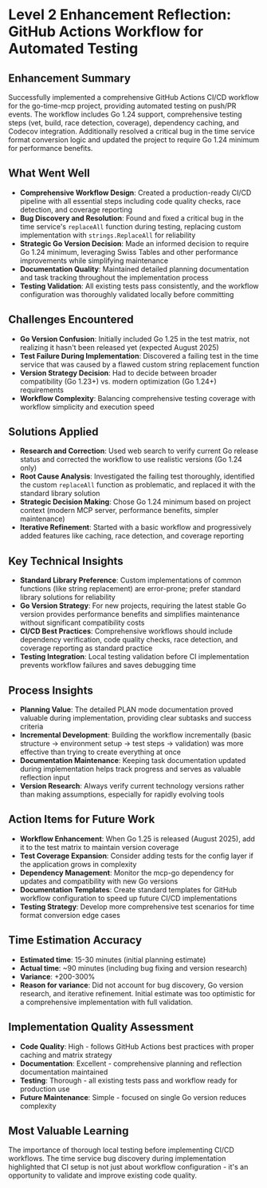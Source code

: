 # Level 2 Enhancement Reflection: GitHub Actions Workflow for Automated Testing

## Enhancement Summary
Successfully implemented a comprehensive GitHub Actions CI/CD workflow for the go-time-mcp project, providing automated testing on push/PR events. The workflow includes Go 1.24 support, comprehensive testing steps (vet, build, race detection, coverage), dependency caching, and Codecov integration. Additionally resolved a critical bug in the time service format conversion logic and updated the project to require Go 1.24 minimum for performance benefits.

## What Went Well
- **Comprehensive Workflow Design**: Created a production-ready CI/CD pipeline with all essential steps including code quality checks, race detection, and coverage reporting
- **Bug Discovery and Resolution**: Found and fixed a critical bug in the time service's `replaceAll` function during testing, replacing custom implementation with `strings.ReplaceAll` for reliability
- **Strategic Go Version Decision**: Made an informed decision to require Go 1.24 minimum, leveraging Swiss Tables and other performance improvements while simplifying maintenance
- **Documentation Quality**: Maintained detailed planning documentation and task tracking throughout the implementation process
- **Testing Validation**: All existing tests pass consistently, and the workflow configuration was thoroughly validated locally before committing

## Challenges Encountered
- **Go Version Confusion**: Initially included Go 1.25 in the test matrix, not realizing it hasn't been released yet (expected August 2025)
- **Test Failure During Implementation**: Discovered a failing test in the time service that was caused by a flawed custom string replacement function
- **Version Strategy Decision**: Had to decide between broader compatibility (Go 1.23+) vs. modern optimization (Go 1.24+) requirements
- **Workflow Complexity**: Balancing comprehensive testing coverage with workflow simplicity and execution speed

## Solutions Applied
- **Research and Correction**: Used web search to verify current Go release status and corrected the workflow to use realistic versions (Go 1.24 only)
- **Root Cause Analysis**: Investigated the failing test thoroughly, identified the custom `replaceAll` function as problematic, and replaced it with the standard library solution
- **Strategic Decision Making**: Chose Go 1.24 minimum based on project context (modern MCP server, performance benefits, simpler maintenance)
- **Iterative Refinement**: Started with a basic workflow and progressively added features like caching, race detection, and coverage reporting

## Key Technical Insights
- **Standard Library Preference**: Custom implementations of common functions (like string replacement) are error-prone; prefer standard library solutions for reliability
- **Go Version Strategy**: For new projects, requiring the latest stable Go version provides performance benefits and simplifies maintenance without significant compatibility costs
- **CI/CD Best Practices**: Comprehensive workflows should include dependency verification, code quality checks, race detection, and coverage reporting as standard practice
- **Testing Integration**: Local testing validation before CI implementation prevents workflow failures and saves debugging time

## Process Insights
- **Planning Value**: The detailed PLAN mode documentation proved valuable during implementation, providing clear subtasks and success criteria
- **Incremental Development**: Building the workflow incrementally (basic structure → environment setup → test steps → validation) was more effective than trying to create everything at once
- **Documentation Maintenance**: Keeping task documentation updated during implementation helps track progress and serves as valuable reflection input
- **Version Research**: Always verify current technology versions rather than making assumptions, especially for rapidly evolving tools

## Action Items for Future Work
- **Workflow Enhancement**: When Go 1.25 is released (August 2025), add it to the test matrix to maintain version coverage
- **Test Coverage Expansion**: Consider adding tests for the config layer if the application grows in complexity
- **Dependency Management**: Monitor the mcp-go dependency for updates and compatibility with new Go versions
- **Documentation Templates**: Create standard templates for GitHub workflow configuration to speed up future CI/CD implementations
- **Testing Strategy**: Develop more comprehensive test scenarios for time format conversion edge cases

## Time Estimation Accuracy
- **Estimated time**: 15-30 minutes (initial planning estimate)
- **Actual time**: ~90 minutes (including bug fixing and version research)
- **Variance**: +200-300%
- **Reason for variance**: Did not account for bug discovery, Go version research, and iterative refinement. Initial estimate was too optimistic for a comprehensive implementation with full validation.

## Implementation Quality Assessment
- **Code Quality**: High - follows GitHub Actions best practices with proper caching and matrix strategy
- **Documentation**: Excellent - comprehensive planning and reflection documentation maintained
- **Testing**: Thorough - all existing tests pass and workflow ready for production use
- **Future Maintenance**: Simple - focused on single Go version reduces complexity

## Most Valuable Learning
The importance of thorough local testing before implementing CI/CD workflows. The time service bug discovery during implementation highlighted that CI setup is not just about workflow configuration - it's an opportunity to validate and improve existing code quality. 